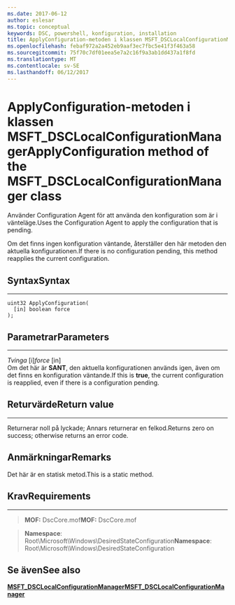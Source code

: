 ```yaml
---
ms.date: 2017-06-12
author: eslesar
ms.topic: conceptual
keywords: DSC, powershell, konfiguration, installation
title: ApplyConfiguration-metoden i klassen MSFT_DSCLocalConfigurationManager
ms.openlocfilehash: febaf972a2a452eb9aaf3ec7fbc5e41f3f463a58
ms.sourcegitcommit: 75f70c7df01eea5e7a2c16f9a3ab1dd437a1f8fd
ms.translationtype: MT
ms.contentlocale: sv-SE
ms.lasthandoff: 06/12/2017
---
```

# <a name="applyconfiguration-method-of-the-msftdsclocalconfigurationmanager-class"></a><span data-ttu-id="b7e32-103">ApplyConfiguration-metoden i klassen MSFT_DSCLocalConfigurationManager</span><span class="sxs-lookup"><span data-stu-id="b7e32-103">ApplyConfiguration method of the MSFT_DSCLocalConfigurationManager class</span></span>

<span data-ttu-id="b7e32-104">Använder Configuration Agent för att använda den konfiguration som är i vänteläge.</span><span class="sxs-lookup"><span data-stu-id="b7e32-104">Uses the Configuration Agent to apply the configuration that is pending.</span></span> 

<span data-ttu-id="b7e32-105">Om det finns ingen konfiguration väntande, återställer den här metoden den aktuella konfigurationen.</span><span class="sxs-lookup"><span data-stu-id="b7e32-105">If there is no configuration pending, this method reapplies the current configuration.</span></span>


## <a name="syntax"></a><span data-ttu-id="b7e32-106">Syntax</span><span class="sxs-lookup"><span data-stu-id="b7e32-106">Syntax</span></span>
------

```mof
uint32 ApplyConfiguration(
  [in] boolean force
);
```

## <a name="parameters"></a><span data-ttu-id="b7e32-107">Parametrar</span><span class="sxs-lookup"><span data-stu-id="b7e32-107">Parameters</span></span>
----------

<span data-ttu-id="b7e32-108">*Tvinga* \[i\]</span><span class="sxs-lookup"><span data-stu-id="b7e32-108">*force* \[in\]</span></span>  
<span data-ttu-id="b7e32-109">Om det här är **SANT**, den aktuella konfigurationen används igen, även om det finns en konfiguration väntande.</span><span class="sxs-lookup"><span data-stu-id="b7e32-109">If this is **true**, the current configuration is reapplied, even if there is a configuration pending.</span></span>

## <a name="return-value"></a><span data-ttu-id="b7e32-110">Returvärde</span><span class="sxs-lookup"><span data-stu-id="b7e32-110">Return value</span></span>
------------

<span data-ttu-id="b7e32-111">Returnerar noll på lyckade; Annars returnerar en felkod.</span><span class="sxs-lookup"><span data-stu-id="b7e32-111">Returns zero on success; otherwise returns an error code.</span></span>

## <a name="remarks"></a><span data-ttu-id="b7e32-112">Anmärkningar</span><span class="sxs-lookup"><span data-stu-id="b7e32-112">Remarks</span></span>

<span data-ttu-id="b7e32-113">Det här är en statisk metod.</span><span class="sxs-lookup"><span data-stu-id="b7e32-113">This is a static method.</span></span>

## <a name="requirements"></a><span data-ttu-id="b7e32-114">Krav</span><span class="sxs-lookup"><span data-stu-id="b7e32-114">Requirements</span></span>
------------
><span data-ttu-id="b7e32-115">**MOF:** DscCore.mof</span><span class="sxs-lookup"><span data-stu-id="b7e32-115">**MOF:** DscCore.mof</span></span>

><span data-ttu-id="b7e32-116">**Namespace**: Root\Microsoft\Windows\DesiredStateConfiguration</span><span class="sxs-lookup"><span data-stu-id="b7e32-116">**Namespace**: Root\Microsoft\Windows\DesiredStateConfiguration</span></span>


## <a name="see-also"></a><span data-ttu-id="b7e32-117">Se även</span><span class="sxs-lookup"><span data-stu-id="b7e32-117">See also</span></span>


[<span data-ttu-id="b7e32-118">**MSFT_DSCLocalConfigurationManager**</span><span class="sxs-lookup"><span data-stu-id="b7e32-118">**MSFT_DSCLocalConfigurationManager**</span></span>](msft-dsclocalconfigurationmanager.md)

 

 



